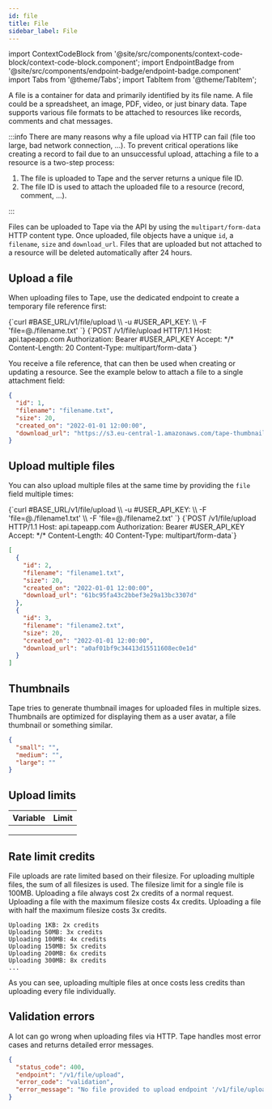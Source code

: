 ```yaml
---
id: file
title: File
sidebar_label: File
---
```


import ContextCodeBlock from '@site/src/components/context-code-block/context-code-block.component';
import EndpointBadge from '@site/src/components/endpoint-badge/endpoint-badge.component'
import Tabs from '@theme/Tabs';
import TabItem from '@theme/TabItem';

A file is a container for data and primarily identified by its file name. A file could be a spreadsheet, an image, PDF, video, or just binary data. Tape supports various file formats to be attached to resources like records, comments and chat messages.

:::info
There are many reasons why a file upload via HTTP can fail (file too large, bad network connection, ...). To prevent critical operations like creating a record to fail due to an unsuccessful upload, attaching a file to a resource is a two-step process:

1. The file is uploaded to Tape and the server returns a unique file ID.
2. The file ID is used to attach the uploaded file to a resource (record, comment, ...).

:::

Files can be uploaded to Tape via the API by using the `multipart/form-data` HTTP content type. Once uploaded, file objects have a unique `id`, a `filename`, `size` and `download_url`.
Files that are uploaded but not attached to a resource will be deleted automatically after 24 hours.

## Upload a file

<EndpointBadge method="POST" url="https://api.tapeapp.com/v1/file/upload" />

When uploading files to Tape, use the dedicated endpoint to create a temporary file reference first:

<Tabs>
<TabItem value="curl" label="cURL">
<ContextCodeBlock language="shell">
{`curl #BASE_URL/v1/file/upload \\
  -u #USER_API_KEY: \\
  -F 'file=@./filename.txt'
`}
</ContextCodeBlock>
</TabItem>

<TabItem value="http" label="HTTP">
<ContextCodeBlock language="http">
{`POST /v1/file/upload HTTP/1.1
Host: api.tapeapp.com
Authorization: Bearer #USER_API_KEY
Accept: */*
Content-Length: 20
Content-Type: multipart/form-data`}
</ContextCodeBlock>
</TabItem>
</Tabs>

You receive a file reference, that can then be used when creating or updating a resource. See the example below to attach a file to a single attachment field:

```json
{
  "id": 1,
  "filename": "filename.txt",
  "size": 20,
  "created_on": "2022-01-01 12:00:00",
  "download_url": "https://s3.eu-central-1.amazonaws.com/tape-thumbnails/d8f205f4daaced0f3f714b5ebb76ad"
}
```

## Upload multiple files

<EndpointBadge method="POST" url="https://api.tapeapp.com/v1/file/upload" />

You can also upload multiple files at the same time by providing the `file` field multiple times:

<Tabs>
<TabItem value="curl" label="cURL">
<ContextCodeBlock language="shell">
{`curl #BASE_URL/v1/file/upload \\
  -u #USER_API_KEY: \\
  -F 'file=@./filename1.txt' \\
  -F 'file=@./filename2.txt'
`}
</ContextCodeBlock>
</TabItem>

<TabItem value="http" label="HTTP">
<ContextCodeBlock language="http">
{`POST /v1/file/upload HTTP/1.1
Host: api.tapeapp.com
Authorization: Bearer #USER_API_KEY
Accept: */*
Content-Length: 40
Content-Type: multipart/form-data`}
</ContextCodeBlock>
</TabItem>
</Tabs>

```json
[
  {
    "id": 2,
    "filename": "filename1.txt",
    "size": 20,
    "created_on": "2022-01-01 12:00:00",
    "download_url": "61bc95fa43c2bbef3e29a13bc3307d"
  },
  {
    "id": 3,
    "filename": "filename2.txt",
    "size": 20,
    "created_on": "2022-01-01 12:00:00",
    "download_url": "a0af01bf9c34413d15511608ec0e1d"
  }
]
```

## Thumbnails

Tape tries to generate thumbnail images for uploaded files in multiple sizes. Thumbnails are optimized for displaying them as a user avatar, a file thumbnail or something similar.

```json
{
  "small": "",
  "medium": "",
  "large": ""
}
```

## Upload limits

| Variable | Limit |
| :------- | :---- |
|          |       |
|          |       |
|          |       |

## Rate limit credits

File uploads are rate limited based on their filesize. For uploading multiple files, the sum of all filesizes is used. The filesize limit for a single file is 100MB. Uploading a file always cost 2x credits of a normal request. Uploading a file with the maximum filesize costs 4x credits. Uploading a file with half the maximum filesize costs 3x credits.

```
Uploading 1KB: 2x credits
Uploading 50MB: 3x credits
Uploading 100MB: 4x credits
Uploading 150MB: 5x credits
Uploading 200MB: 6x credits
Uploading 300MB: 8x credits
...
```

As you can see, uploading multiple files at once costs less credits than uploading every file individually.

## Validation errors

A lot can go wrong when uploading files via HTTP. Tape handles most error cases and returns detailed error messages.

```json title="No file provided validation error"
{
  "status_code": 400,
  "endpoint": "/v1/file/upload",
  "error_code": "validation",
  "error_message": "No file provided to upload endpoint '/v1/file/upload/' via multipart/form-data name: 'file'"
}
```
